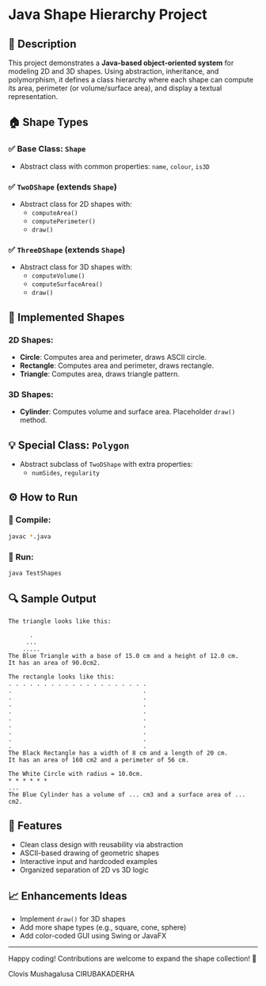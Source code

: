 # Java Shape Hierarchy Project

## 📄 Description
This project demonstrates a **Java-based object-oriented system** for modeling 2D and 3D shapes. Using abstraction, inheritance, and polymorphism, it defines a class hierarchy where each shape can compute its area, perimeter (or volume/surface area), and display a textual representation.

## 🏠 Shape Types

### ✅ Base Class: `Shape`
- Abstract class with common properties: `name`, `colour`, `is3D`

### ✅ `TwoDShape` (extends `Shape`)
- Abstract class for 2D shapes with:
  - `computeArea()`
  - `computePerimeter()`
  - `draw()`

### ✅ `ThreeDShape` (extends `Shape`)
- Abstract class for 3D shapes with:
  - `computeVolume()`
  - `computeSurfaceArea()`
  - `draw()`

## 🌈 Implemented Shapes

### 2D Shapes:
- **Circle**: Computes area and perimeter, draws ASCII circle.
- **Rectangle**: Computes area and perimeter, draws rectangle.
- **Triangle**: Computes area, draws triangle pattern.

### 3D Shapes:
- **Cylinder**: Computes volume and surface area. Placeholder `draw()` method.

## 💡 Special Class: `Polygon`
- Abstract subclass of `TwoDShape` with extra properties:
  - `numSides`, `regularity`

## ⚙️ How to Run

### 📅 Compile:
```bash
javac *.java
```

### 🔄 Run:
```bash
java TestShapes
```

## 🔍 Sample Output
```
The triangle looks like this:
       
      . 
     ... 
    ..... 
The Blue Triangle with a base of 15.0 cm and a height of 12.0 cm. 
It has an area of 90.0cm2.

The rectangle looks like this:
. . . . . . . . . . . . . . . . . . . . 
.                                     . 
.                                     . 
.                                     . 
.                                     . 
.                                     . 
.                                     . 
.                                     . 
.                                     . 
.                                     . 
The Black Rectangle has a width of 8 cm and a length of 20 cm. 
It has an area of 160 cm2 and a perimeter of 56 cm.

The White Circle with radius = 10.0cm.
* * * * * * 
...
The Blue Cylinder has a volume of ... cm3 and a surface area of ... cm2.
```

## 📝 Features
- Clean class design with reusability via abstraction
- ASCII-based drawing of geometric shapes
- Interactive input and hardcoded examples
- Organized separation of 2D vs 3D logic

## 📈 Enhancements Ideas
- Implement `draw()` for 3D shapes
- Add more shape types (e.g., square, cone, sphere)
- Add color-coded GUI using Swing or JavaFX

---
Happy coding! Contributions are welcome to expand the shape collection! 💖

Clovis Mushagalusa CIRUBAKADERHA

